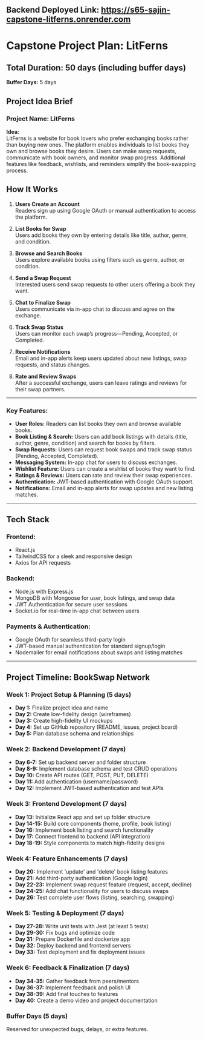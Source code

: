 ## Backend Deployed Link: https://s65-sajin-capstone-litferns.onrender.com


# Capstone Project Plan: LitFerns

## Total Duration: 50 days (including buffer days)  
**Buffer Days:** 5 days  

## Project Idea Brief
### Project Name: LitFerns

**Idea:**  
LitFerns is a website for book lovers who prefer exchanging books rather than buying new ones. The platform enables individuals to list books they own and browse books they desire. Users can make swap requests, communicate with book owners, and monitor swap progress. Additional features like feedback, wishlists, and reminders simplify the book-swapping process.

## How It Works

1. **Users Create an Account**  
   Readers sign up using Google OAuth or manual authentication to access the platform.

2. **List Books for Swap**  
   Users add books they own by entering details like title, author, genre, and condition.

3. **Browse and Search Books**  
   Users explore available books using filters such as genre, author, or condition.

4. **Send a Swap Request**  
   Interested users send swap requests to other users offering a book they want.

5. **Chat to Finalize Swap**  
   Users communicate via in-app chat to discuss and agree on the exchange.

6. **Track Swap Status**  
   Users can monitor each swap’s progress—Pending, Accepted, or Completed.

7. **Receive Notifications**  
   Email and in-app alerts keep users updated about new listings, swap requests, and status changes.

8. **Rate and Review Swaps**  
   After a successful exchange, users can leave ratings and reviews for their swap partners.

---

### Key Features:
- **User Roles:** Readers can list books they own and browse available books.
- **Book Listing & Search:** Users can add book listings with details (title, author, genre, condition) and search for books by filters.
- **Swap Requests:** Users can request book swaps and track swap status (Pending, Accepted, Completed).
- **Messaging System:** In-app chat for users to discuss exchanges.
- **Wishlist Feature:** Users can create a wishlist of books they want to find.
- **Ratings & Reviews:** Users can rate and review their swap experiences.
- **Authentication:** JWT-based authentication with Google OAuth support.
- **Notifications:** Email and in-app alerts for swap updates and new listing matches.

---

## Tech Stack

### **Frontend:**

* React.js
* TailwindCSS for a sleek and responsive design
* Axios for API requests

### **Backend:**

* Node.js with Express.js
* MongoDB with Mongoose for user, book listings, and swap data
* JWT Authentication for secure user sessions
* Socket.io for real-time in-app chat between users

### **Payments & Authentication:**

* Google OAuth for seamless third-party login
* JWT-based manual authentication for standard signup/login
* Nodemailer for email notifications about swaps and listing matches

---

## Project Timeline: BookSwap Network

### **Week 1: Project Setup & Planning (5 days)**
- **Day 1:** Finalize project idea and name
- **Day 2:** Create low-fidelity design (wireframes)
- **Day 3:** Create high-fidelity UI mockups
- **Day 4:** Set up GitHub repository (README, issues, project board)
- **Day 5:** Plan database schema and relationships

### **Week 2: Backend Development (7 days)**
- **Day 6-7:** Set up backend server and folder structure
- **Day 8-9:** Implement database schema and test CRUD operations
- **Day 10:** Create API routes (GET, POST, PUT, DELETE)
- **Day 11:** Add authentication (username/password)
- **Day 12:** Implement JWT-based authentication and test APIs

### **Week 3: Frontend Development (7 days)**
- **Day 13:** Initialize React app and set up folder structure
- **Day 14-15:** Build core components (home, profile, book listing)
- **Day 16:** Implement book listing and search functionality
- **Day 17:** Connect frontend to backend (API integration)
- **Day 18-19:** Style components to match high-fidelity designs

### **Week 4: Feature Enhancements (7 days)**
- **Day 20:** Implement 'update' and 'delete' book listing features
- **Day 21:** Add third-party authentication (Google login)
- **Day 22-23:** Implement swap request feature (request, accept, decline)
- **Day 24-25:** Add chat functionality for users to discuss swaps
- **Day 26:** Test complete user flows (listing, searching, swapping)

### **Week 5: Testing & Deployment (7 days)**
- **Day 27-28:** Write unit tests with Jest (at least 5 tests)
- **Day 29-30:** Fix bugs and optimize code
- **Day 31:** Prepare Dockerfile and dockerize app
- **Day 32:** Deploy backend and frontend servers
- **Day 33:** Test deployment and fix deployment issues

### **Week 6: Feedback & Finalization (7 days)**
- **Day 34-35:** Gather feedback from peers/mentors
- **Day 36-37:** Implement feedback and polish UI
- **Day 38-39:** Add final touches to features
- **Day 40:** Create a demo video and project documentation

### **Buffer Days (5 days)**
Reserved for unexpected bugs, delays, or extra features.

